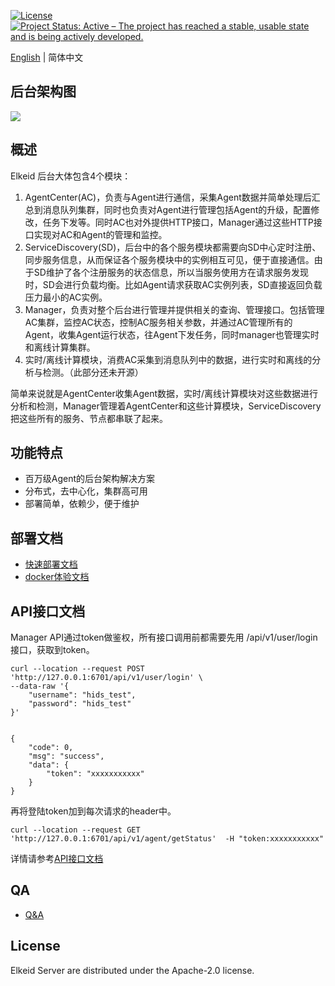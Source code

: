 [![License](https://img.shields.io/badge/License-Apache%20v2-blue.svg)](https://github.com/bytedance/Elkeid/blob/main/agent/LICENSE)
[![Project Status: Active – The project has reached a stable, usable state and is being actively developed.](https://www.repostatus.org/badges/latest/active.svg)](https://www.repostatus.org/#active)

[English](README.md) | 简体中文
## 后台架构图

<img src="docs/server.png"/>

## 概述
Elkeid 后台大体包含4个模块：
1. AgentCenter(AC)，负责与Agent进行通信，采集Agent数据并简单处理后汇总到消息队列集群，同时也负责对Agent进行管理包括Agent的升级，配置修改，任务下发等。同时AC也对外提供HTTP接口，Manager通过这些HTTP接口实现对AC和Agent的管理和监控。
2. ServiceDiscovery(SD)，后台中的各个服务模块都需要向SD中心定时注册、同步服务信息，从而保证各个服务模块中的实例相互可见，便于直接通信。由于SD维护了各个注册服务的状态信息，所以当服务使用方在请求服务发现时，SD会进行负载均衡。比如Agent请求获取AC实例列表，SD直接返回负载压力最小的AC实例。
3. Manager，负责对整个后台进行管理并提供相关的查询、管理接口。包括管理AC集群，监控AC状态，控制AC服务相关参数，并通过AC管理所有的Agent，收集Agent运行状态，往Agent下发任务，同时manager也管理实时和离线计算集群。
4. 实时/离线计算模块，消费AC采集到消息队列中的数据，进行实时和离线的分析与检测。（此部分还未开源）

简单来说就是AgentCenter收集Agent数据，实时/离线计算模块对这些数据进行分析和检测，Manager管理着AgentCenter和这些计算模块，ServiceDiscovery把这些所有的服务、节点都串联了起来。

## 功能特点
- 百万级Agent的后台架构解决方案
- 分布式，去中心化，集群高可用
- 部署简单，依赖少，便于维护

## 部署文档
- [快速部署文档](docs/quick-start-zh_CN.md)
- [docker体验文档](docs/docker-install-zh_CN.md)

## API接口文档
Manager API通过token做鉴权，所有接口调用前都需要先用 /api/v1/user/login 接口，获取到token。
```
curl --location --request POST 'http://127.0.0.1:6701/api/v1/user/login' \
--data-raw '{
    "username": "hids_test",
    "password": "hids_test"
}'


{
    "code": 0,
    "msg": "success",
    "data": {
        "token": "xxxxxxxxxxx"
    }
}
```
再将登陆token加到每次请求的header中。
```
curl --location --request GET 'http://127.0.0.1:6701/api/v1/agent/getStatus'  -H "token:xxxxxxxxxxx"
```
详情请参考[API接口文档](https://documenter.getpostman.com/view/9865152/TzCTZ5Do#intro)

## QA
- [Q&A](docs/qa.md)

## License
Elkeid Server are distributed under the Apache-2.0 license.
